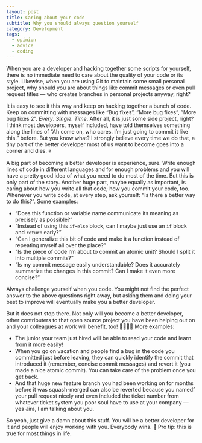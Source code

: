 ```yaml
---
layout: post
title: Caring about your code
subtitle: Why you should always question yourself
category: Development
tags:
  - opinion
  - advice
  - coding
---
```

When you are a developer and hacking together some scripts for yourself, there is no immediate need to care about the quality of your code or its style.
Likewise, when you are using Git to maintain some small personal project, why should you are about things like commit messages or even pull request titles — who creates branches in personal projects anyway, right?<!--more-->

It is easy to see it this way and keep on hacking together a bunch of code.
Keep on committing with messages like “Bug fixes”, ”More bug fixes”, ”More bug fixes 2”. *Every*. *Single*. *Time*. After all, it is just some side project, right?
I think most developers, myself included, have told themselves something along the lines of “Ah come on, who cares. I’m just going to commit it like this.” before.
But you know what?
I strongly believe every time we do that, a tiny part of the better developer most of us want to become goes into a corner and dies. 💀

A big part of becoming a better developer is experience, sure.
Write enough lines of code in different languages and for enough problems and you will have a pretty good idea of what you need to do most of the time.
But this is only part of the story.
Another huge part, maybe equally as important, is caring about how you write all that code; how you commit your code, too.
Whenever you write code, at every step, ask yourself: “Is there a better way to do this?”.
Some examples:

* “Does this function or variable name communicate its meaning as precisely as possible?”
* “Instead of using this `if`-`else` block, can I maybe just use an `if` block and `return` early?”
* “Can I generalize this bit of code and make it a function instead of repeating myself all over the place?”
* “Is the piece of code I’m about to commit an atomic unit? Should I split it into multiple commits?”
* “Is my commit message easily understandable? Does it accurately summarize the changes in this commit? Can I make it even more concise?”

Always challenge yourself when you code.
You might not find the perfect answer to the above questions right away, but asking them and doing your best to improve will eventually make you a better developer.

But it does not stop there.
Not only will you become a better developer, other contributers to that open source project you have been helping out on and your colleagues at work will benefit, too! 🙋🙋🏾‍♂️ More examples:

* The junior your team just hired will be able to read your code and learn from it more easily! 
* When you go on vacation and people find a bug in the code you committed just before leaving, they can quickly identify the commit that introduced it (remember, concise commit messages) and revert it (you made a nice atomic commit).
  You can take care of the problem once you get back.
* And that huge new feature branch you had been working on for months before it was squash-merged can also be reverted because you namedf your pull request nicely and even included the ticket number from whatever ticket system you poor soul have to use at your company — yes Jira, I am talking about you.

So yeah, just give a damn about this stuff.
You will be a better developer for it and people will enjoy working with you.
Everybody wins. 🎉
Pro tip: this is true for most things in life.
